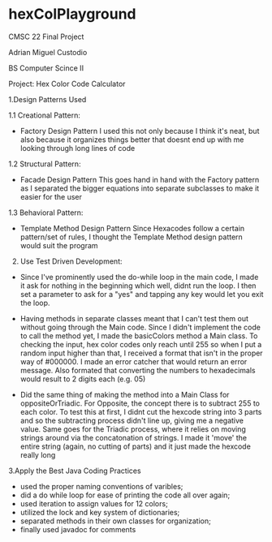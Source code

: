 # hexColPlayground
CMSC 22 Final Project 

Adrian Miguel Custodio
<p>BS Computer Scince II
<p>Project: Hex Color Code Calculator

1.Design Patterns Used

1.1 Creational Pattern:
- Factory Design Pattern
I used this not only because I think it's neat, but also because it organizes things better that doesnt end up with me looking through long lines of code

1.2 Structural Pattern:
- Facade Design Pattern
This goes hand in hand with the Factory pattern as I separated the bigger equations into separate subclasses to make it easier for the user

1.3 Behavioral Pattern:
- Template Method Design Pattern
Since Hexacodes follow a certain pattern/set of rules, I thought the Template Method design pattern would suit the program


2. Use Test Driven Development:
- Since I've prominently used the do-while loop in the main code, I made it ask for nothing in the beginning which well, didnt run the loop. I then set a parameter to ask for a "yes" 
and tapping any key would let you exit the loop. 

- Having methods in separate classes meant that I can't test them out without going through the Main code. Since I didn't implement the code to call the method yet,
I made the basicColors method a Main class. To checking the input, hex color codes only reach until 255 so when I put a random input higher than that, I received a format 
that isn't in the proper way of #000000. I made an error catcher that would return an error message. Also formated that converting the numbers to hexadecimals would result to 
2 digits each (e.g. 05)

- Did the same thing of making the method into a Main Class for oppositeOrTriadic. For Opposite, the concept there is to subtract 255 to each color. To test this at first, I didnt
cut the hexcode string into 3 parts and so the subtracting process didn't line up, giving me a negative value. Same goes for the Triadic process, where it relies on moving strings around
via the concatonation of strings. I made it 'move' the entire string (again, no cutting of parts) and it just made the hexcode really long

3.Apply the Best Java Coding Practices

- used the proper naming conventions of varibles;
- did a do while loop for ease of printing the code all over again;
- used iteration to assign values for 12 colors;
- utilized the lock and key system of dictionaries;
- separated methods in their own classes for organization;
- finally used javadoc for comments

